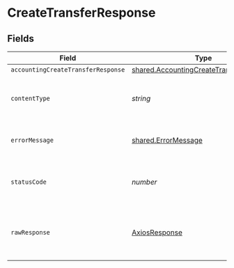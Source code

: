 # CreateTransferResponse


## Fields

| Field                                                                                                     | Type                                                                                                      | Required                                                                                                  | Description                                                                                               |
| --------------------------------------------------------------------------------------------------------- | --------------------------------------------------------------------------------------------------------- | --------------------------------------------------------------------------------------------------------- | --------------------------------------------------------------------------------------------------------- |
| `accountingCreateTransferResponse`                                                                        | [shared.AccountingCreateTransferResponse](../../../sdk/models/shared/accountingcreatetransferresponse.md) | :heavy_minus_sign:                                                                                        | Success                                                                                                   |
| `contentType`                                                                                             | *string*                                                                                                  | :heavy_check_mark:                                                                                        | HTTP response content type for this operation                                                             |
| `errorMessage`                                                                                            | [shared.ErrorMessage](../../../sdk/models/shared/errormessage.md)                                         | :heavy_minus_sign:                                                                                        | The request made is not valid.                                                                            |
| `statusCode`                                                                                              | *number*                                                                                                  | :heavy_check_mark:                                                                                        | HTTP response status code for this operation                                                              |
| `rawResponse`                                                                                             | [AxiosResponse](https://axios-http.com/docs/res_schema)                                                   | :heavy_minus_sign:                                                                                        | Raw HTTP response; suitable for custom response parsing                                                   |